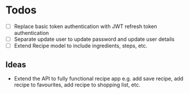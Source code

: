 # Todos

- [ ] Replace basic token authentication with JWT refresh token authentication
- [ ] Separate update user to update password and update user details
- [ ] Extend Recipe model to include ingredients, steps, etc.

## Ideas

- Extend the API to fully functional recipe app e.g. add save recipe, add recipe to favourites, add recipe to shopping list, etc.
